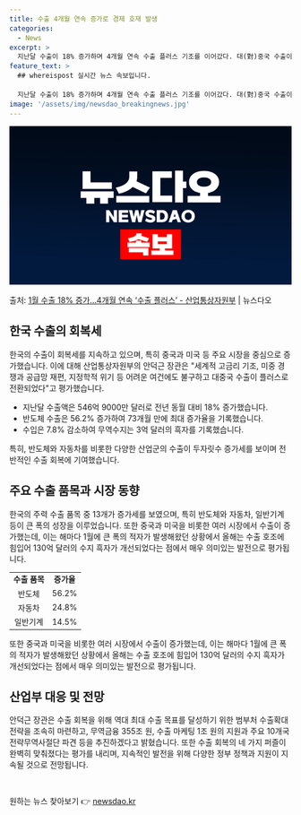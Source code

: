```yaml
---
title: 수출 4개월 연속 증가로 경제 호재 발생
categories:
  - News
excerpt: >
  지난달 수출이 18% 증가하며 4개월 연속 수출 플러스 기조를 이어갔다. 대(對)중국 수출이 20개월 만에 …
feature_text: >
  ## whereispost 실시간 뉴스 속보입니다.

  지난달 수출이 18% 증가하며 4개월 연속 수출 플러스 기조를 이어갔다. 대(對)중국 수출이 20개월 만에 …
image: '/assets/img/newsdao_breakingnews.jpg'
---
```


![뉴스다오 속보](/assets/img/newsdao_breakingnews.jpg)

<p>출처: <a href="https://newsdao.kr/3094" rel="dofollow">1월 수출 18% 증가…4개월 연속 ‘수출 플러스’ - 산업통상자원부</a> | 뉴스다오</p>

<h2 data-ke-size="size26">한국 수출의 회복세</h2>
<p data-ke-size="size16">한국의 수출이 회복세를 지속하고 있으며, 특히 중국과 미국 등 주요 시장을 중심으로 증가했습니다. 이에 대해 산업통상자원부의 안덕근 장관은 "세계적 고금리 기조, 미중 경쟁과 공급망 재편, 지정학적 위기 등 어려운 여건에도 불구하고 대중국 수출이 플러스로 전환되었다"고 평가했습니다. </p>
<ul>
  <li>지난달 수출액은 546억 9000만 달러로 전년 동월 대비 18% 증가했습니다.</li>
  <li>반도체 수출은 56.2% 증가하여 73개월 만에 최대 증가율을 기록했습니다.</li>
  <li>수입은 7.8% 감소하여 무역수지는 3억 달러의 흑자를 기록했습니다.</li>
</ul>
<p data-ke-size="size16">특히, 반도체와 자동차를 비롯한 다양한 산업군의 수출이 두자릿수 증가세를 보이며 전반적인 수출 회복에 기여했습니다.</p>

<h2 data-ke-size="size26">주요 수출 품목과 시장 동향</h2>
<p data-ke-size="size16">한국의 주력 수출 품목 중 13개가 증가세를 보였으며, 특히 반도체와 자동차, 일반기계 등이 큰 폭의 성장을 이루었습니다. 또한 중국과 미국을 비롯한 여러 시장에서 수출이 증가했는데, 이는 해마다 1월에 큰 폭의 적자가 발생해왔던 상황에서 올해는 수출 호조에 힘입어 130억 달러의 수지 흑자가 개선되었다는 점에서 매우 의미있는 발전으로 평가됩니다.</p>
<table>
  <tr>
    <td style="text-align: center; height: 17px;"><b>수출 품목</b></td>
    <td style="text-align: center; height: 17px;"><b>증가율</b></td>
  </tr>
  <tr>
    <td style="text-align: center; height: 17px;">반도체</td>
    <td style="text-align: center; height: 17px;">56.2%</td>
  </tr>
  <tr>
    <td style="text-align: center; height: 17px;">자동차</td>
    <td style="text-align: center; height: 17px;">24.8%</td>
  </tr>
  <tr>
    <td style="text-align: center; height: 17px;">일반기계</td>
    <td style="text-align: center; height: 17px;">14.5%</td>
  </tr>
</table>
<p data-ke-size="size16">또한 중국과 미국을 비롯한 여러 시장에서 수출이 증가했는데, 이는 해마다 1월에 큰 폭의 적자가 발생해왔던 상황에서 올해는 수출 호조에 힘입어 130억 달러의 수지 흑자가 개선되었다는 점에서 매우 의미있는 발전으로 평가됩니다.</p>

<h2 data-ke-size="size26">산업부 대응 및 전망</h2>
<p data-ke-size="size16">안덕근 장관은 수출 회복을 위해 역대 최대 수출 목표를 달성하기 위한 범부처 수출확대 전략을 조속히 마련하고, 무역금융 355조 원, 수출 마케팅 1조 원의 지원과 주요 10개국 전략무역사절단 파견 등을 추진하겠다고 밝혔습니다. 또한 수출 회복의 네 가지 퍼즐이 완벽히 맞춰졌다는 평가를 내리며, 지속적인 발전을 위해 다양한 정부 정책과 지원이 지속될 것으로 전망됩니다.</p>
<p data-ke-size="size16">&nbsp;</p> 

원하는 뉴스 찾아보기 👉 <a href="https://newsdao.kr" rel="dofollow">newsdao.kr</a>



